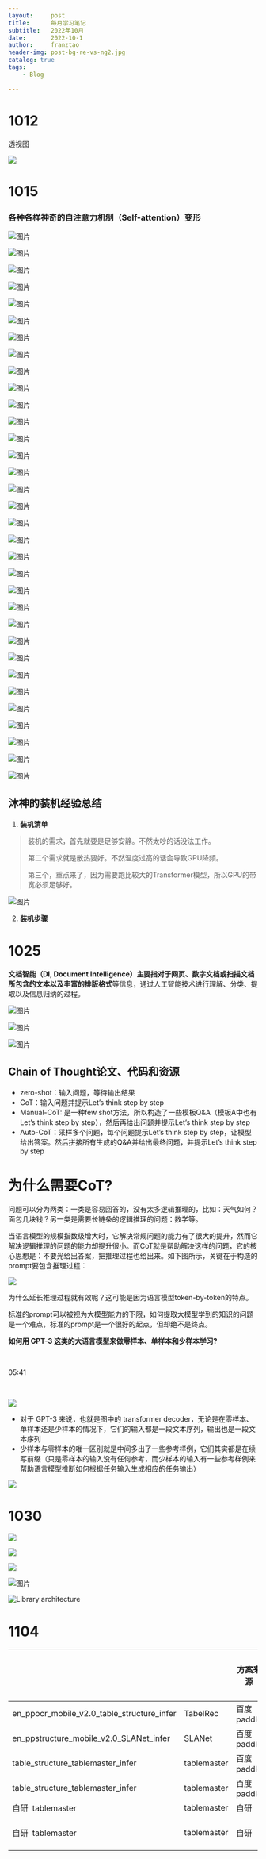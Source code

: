 ```yaml
---
layout:     post
title:      每月学习笔记
subtitle:   2022年10月
date:       2022-10-1
author:     franztao
header-img: post-bg-re-vs-ng2.jpg
catalog: true
tags:
    - Blog

---
```


# 1012

透视图

![](https://gimg2.baidu.com/image_search/src=http%3A%2F%2Fimg-blog.csdnimg.cn%2F20200818132045926.png%3Fx-oss-process%3Dimage%2Fwatermark%2Ctype_ZmFuZ3poZW5naGVpdGk%2Cshadow_10%2Ctext_aHR0cHM6Ly9ibG9nLmNzZG4ubmV0L1JvYmluX1Bp%2Csize_16%2Ccolor_FFFFFF%2Ct_70%23pic_center&refer=http%3A%2F%2Fimg-blog.csdnimg.cn&app=2002&size=f9999,10000&q=a80&n=0&g=0n&fmt=auto?sec=1668152618&t=995f6de24064e9704b641e3be587aa28)

# 1015

### 各种各样神奇的自注意力机制（Self-attention）变形

![图片](https://mmbiz.qpic.cn/mmbiz_png/Psho9dm7oDEn2AXdmRKcxza7HZnLZH8B9u1xh9nUSiaw6DE5mSGoC0PtavVlp55TVf24HPicABgTfeQ3d5S6OF3g/640?wx_fmt=png&wxfrom=5&wx_lazy=1&wx_co=1)

![图片](https://mmbiz.qpic.cn/mmbiz_png/Psho9dm7oDEn2AXdmRKcxza7HZnLZH8Be1m2TrZ5UTTvQDAtF5LbJ4ORXFKHXdKk65nXsZuBxSI7shroJCel0w/640?wx_fmt=png&wxfrom=5&wx_lazy=1&wx_co=1)

![图片](https://mmbiz.qpic.cn/mmbiz_png/Psho9dm7oDEn2AXdmRKcxza7HZnLZH8BgaPLl8ibcz3ON1yyIUl2U90Y5pFh2Cexp7TEhgeazadHwroecOMfe9Q/640?wx_fmt=png&wxfrom=5&wx_lazy=1&wx_co=1)

![图片](https://mmbiz.qpic.cn/mmbiz_png/Psho9dm7oDEn2AXdmRKcxza7HZnLZH8BgicgkAue1PMqEArlCoYV5LRMwdvyPqb9Oxvdr5pJJe07g2aKsX59VVg/640?wx_fmt=png&wxfrom=5&wx_lazy=1&wx_co=1)

![图片](https://mmbiz.qpic.cn/mmbiz_png/Psho9dm7oDEn2AXdmRKcxza7HZnLZH8BWtDduhHItx1V9TIAicicp4lA3rBlB1iamt8XWQkX4wNibwSy5PI4miaH0icA/640?wx_fmt=png&wxfrom=5&wx_lazy=1&wx_co=1)

![图片](https://mmbiz.qpic.cn/mmbiz_png/Psho9dm7oDEn2AXdmRKcxza7HZnLZH8B5AYqBLXXUMhTcDr4UOKia8xaOkgdN40PEdEo0RE3SWr36iaH4CibpCzjg/640?wx_fmt=png&wxfrom=5&wx_lazy=1&wx_co=1)

![图片](https://mmbiz.qpic.cn/mmbiz_png/Psho9dm7oDEn2AXdmRKcxza7HZnLZH8BgycAHiagoTH3Vf4d86MaXhBJfRN7nfyXTciaWrjBXjyyA8wKueic1TUGQ/640?wx_fmt=png&wxfrom=5&wx_lazy=1&wx_co=1)

![图片](https://mmbiz.qpic.cn/mmbiz_png/Psho9dm7oDEn2AXdmRKcxza7HZnLZH8BOiaxM4QNH73bdMP93Nic7vicCJfzqkEJ0ddZ3UHtdU2P2oDVfXib37EbmQ/640?wx_fmt=png&wxfrom=5&wx_lazy=1&wx_co=1)

![图片](https://mmbiz.qpic.cn/mmbiz_png/Psho9dm7oDEn2AXdmRKcxza7HZnLZH8BvK73iaW2icnmYFAAGmVTxjJ6LUQXSsVNxXGcdxKZJyeYpfibpvnHib9FQA/640?wx_fmt=png&wxfrom=5&wx_lazy=1&wx_co=1)

![图片](https://mmbiz.qpic.cn/mmbiz_png/Psho9dm7oDEn2AXdmRKcxza7HZnLZH8Bsia3BO90icIuZcZrPhOfcZWPU6vNV0iaSDFeH7Eics1fIgWQ3TgTsZ0PDg/640?wx_fmt=png&wxfrom=5&wx_lazy=1&wx_co=1)

![图片](https://mmbiz.qpic.cn/mmbiz_png/Psho9dm7oDEn2AXdmRKcxza7HZnLZH8BJAITSFd1d2CqeoRXLWTtuticfDTb4JC42BhwicD66KswLf4bKdSvzkMA/640?wx_fmt=png&wxfrom=5&wx_lazy=1&wx_co=1)

![图片](https://mmbiz.qpic.cn/mmbiz_png/Psho9dm7oDEn2AXdmRKcxza7HZnLZH8BYQdXZkOLm02GicBcyqxKqQoVNPz96Aibiag1icOqj7B1eMQmTcc9aQHyaA/640?wx_fmt=png&wxfrom=5&wx_lazy=1&wx_co=1)

![图片](https://mmbiz.qpic.cn/mmbiz_png/Psho9dm7oDEn2AXdmRKcxza7HZnLZH8Bt5bUB8ECo610GYbWsFUhMypeKGuOibfwYpVKwH1WPw5gVNBBJAmt6gw/640?wx_fmt=png&wxfrom=5&wx_lazy=1&wx_co=1)

![图片](https://mmbiz.qpic.cn/mmbiz_png/Psho9dm7oDEn2AXdmRKcxza7HZnLZH8BGH0YqB0VecTqHGV25No37o9AIyhADHzFBXia9OiaTKepvDoXXibOia8UCg/640?wx_fmt=png&wxfrom=5&wx_lazy=1&wx_co=1)

![图片](https://mmbiz.qpic.cn/mmbiz_png/Psho9dm7oDEn2AXdmRKcxza7HZnLZH8BoibXJ32wicPcg8eSbdQBF2coDVrOeciceCeeEIibbeSB3CsDXpTL95oWsw/640?wx_fmt=png&wxfrom=5&wx_lazy=1&wx_co=1)

![图片](https://mmbiz.qpic.cn/mmbiz_png/Psho9dm7oDEn2AXdmRKcxza7HZnLZH8BQB4QKUKdyIXAicMjcbibh9AMQicKegjcCVEibfiaicibJFIGqcCzq44iaWcnwg/640?wx_fmt=png&wxfrom=5&wx_lazy=1&wx_co=1)

![图片](https://mmbiz.qpic.cn/mmbiz_png/Psho9dm7oDEn2AXdmRKcxza7HZnLZH8B4Ghh7vicibjN0Kx7T89LBX7Iib6gn8zKOrOfIGs5iajrMkjibsTIAllNrxw/640?wx_fmt=png&wxfrom=5&wx_lazy=1&wx_co=1)

![图片](https://mmbiz.qpic.cn/mmbiz_png/Psho9dm7oDEn2AXdmRKcxza7HZnLZH8BdRXK2p8libkUKuam0alB9iaJKSnD7icVSgaLqwU7AGcibEWNvHhZFc2JYQ/640?wx_fmt=png&wxfrom=5&wx_lazy=1&wx_co=1)

![图片](https://mmbiz.qpic.cn/mmbiz_png/Psho9dm7oDEn2AXdmRKcxza7HZnLZH8Bw4bR0LCUibBNUUFzDfqS7CTVzqgH4UYyBsibIgLRSxzaJjXzeh0zGFkg/640?wx_fmt=png&wxfrom=5&wx_lazy=1&wx_co=1)

![图片](https://mmbiz.qpic.cn/mmbiz_png/Psho9dm7oDEn2AXdmRKcxza7HZnLZH8BulJiaFfAdkFVcvVGv28FDqKoc1TmFhnaHk1xr9xGMrCwHjZpPUGicf3Q/640?wx_fmt=png&wxfrom=5&wx_lazy=1&wx_co=1)

![图片](https://mmbiz.qpic.cn/mmbiz_png/Psho9dm7oDEn2AXdmRKcxza7HZnLZH8BXflHwn2KCbysUnof35QnnHpUCnBpcsFHEX1kxribKeW6OMmVa6RjxhQ/640?wx_fmt=png&wxfrom=5&wx_lazy=1&wx_co=1)

![图片](https://mmbiz.qpic.cn/mmbiz_png/Psho9dm7oDEn2AXdmRKcxza7HZnLZH8Bh6ARUicsyXl0Jqt9ZDLGFRmzxjU91Tb5Q8XHYZaeTQ2s4mFxbbZumcw/640?wx_fmt=png&wxfrom=5&wx_lazy=1&wx_co=1)

![图片](https://mmbiz.qpic.cn/mmbiz_png/Psho9dm7oDEn2AXdmRKcxza7HZnLZH8BORJGZqsFH5iatl1VPISh8YQoUxvdwJjcwkq20vyXNicNBhicGq3mN604Q/640?wx_fmt=png&wxfrom=5&wx_lazy=1&wx_co=1)

![图片](https://mmbiz.qpic.cn/mmbiz_png/Psho9dm7oDEn2AXdmRKcxza7HZnLZH8BP3RrkeIK88M2Mg5RBTvcp6HaC6mnMoBEo6EHqmgKZsRYyOswts0KwA/640?wx_fmt=png&wxfrom=5&wx_lazy=1&wx_co=1)

![图片](https://mmbiz.qpic.cn/mmbiz_png/Psho9dm7oDEn2AXdmRKcxza7HZnLZH8BQY54FG9tYjDn3smLWicLlgqGVJ56Z6rcoHzMo11By9nqGlx4WQuKh6Q/640?wx_fmt=png&wxfrom=5&wx_lazy=1&wx_co=1)

![图片](https://mmbiz.qpic.cn/mmbiz_png/Psho9dm7oDEn2AXdmRKcxza7HZnLZH8BB251PsQVRLk6fanhEL2HyvpyZe6sg2zSFuQWtt4k3tHDIpK8BJoA6Q/640?wx_fmt=png&wxfrom=5&wx_lazy=1&wx_co=1)

![图片](https://mmbiz.qpic.cn/mmbiz_png/Psho9dm7oDEn2AXdmRKcxza7HZnLZH8B99AWQfzzDoFceib06JS2d7PHlzTuYb2zyccsoQp5JA807wDeSTDhwjg/640?wx_fmt=png&wxfrom=5&wx_lazy=1&wx_co=1)

![图片](https://mmbiz.qpic.cn/mmbiz_png/Psho9dm7oDEn2AXdmRKcxza7HZnLZH8Bss4xPq3ZicliaWnHts8nomRjdgR8apEQdKzt2l3ViclO5b2y9KsPxnxmA/640?wx_fmt=png&wxfrom=5&wx_lazy=1&wx_co=1)

![图片](https://mmbiz.qpic.cn/mmbiz_png/Psho9dm7oDEn2AXdmRKcxza7HZnLZH8BEhThJkV5hvUQGTiaOQ5oxV3rPBZ6F6PHJPibdDfIuUDAXxG1Xj0Vx7uQ/640?wx_fmt=png&wxfrom=5&wx_lazy=1&wx_co=1)

![图片](https://mmbiz.qpic.cn/mmbiz_png/Psho9dm7oDEn2AXdmRKcxza7HZnLZH8BKTiaq1jgtuxYc1McZ1GAOQtuuGa9FwsQQpUEtO1by06EvgaBvRUuUKA/640?wx_fmt=png&wxfrom=5&wx_lazy=1&wx_co=1)

![图片](https://mmbiz.qpic.cn/mmbiz_png/Psho9dm7oDEn2AXdmRKcxza7HZnLZH8BsRz8EYoGt9pxJ67lr2d5HUp6az5BMHZkibR1bIxTQZ8rb59UToGVNtg/640?wx_fmt=png&wxfrom=5&wx_lazy=1&wx_co=1)

![图片](https://mmbiz.qpic.cn/mmbiz_png/Psho9dm7oDEn2AXdmRKcxza7HZnLZH8BnHtjImDQicibeeYc6m1z7l39PIWoYpJAiak7CVx2RgvZibicFFTMpibyn4sg/640?wx_fmt=png&wxfrom=5&wx_lazy=1&wx_co=1)

![图片](https://mmbiz.qpic.cn/mmbiz_png/Psho9dm7oDEn2AXdmRKcxza7HZnLZH8B5CxLY2Cumjtbq7ypVlj3TGmBmQQesLwhabnQHbmuggwrelSCia5zic6w/640?wx_fmt=png&wxfrom=5&wx_lazy=1&wx_co=1)

## 沐神的装机经验总结

1. **装机清单**

> 装机的需求，首先就要是足够安静。不然太吵的话没法工作。  
> 
> 第二个需求就是散热要好。不然温度过高的话会导致GPU降频。
> 
> 第三个，重点来了，因为需要跑比较大的Transformer模型，所以GPU的带宽必须足够好。

![图片](https://mmbiz.qpic.cn/mmbiz_png/UicQ7HgWiaUb2iaejSHjeLUnTlchYOHqIic5qWsK5BPZgexLas675EAvQ0DXYVCsmXUDluUj7LL39Gg7SXtTicdTCSw/640?wx_fmt=png&random=0.9003851732307413&wxfrom=5&wx_lazy=1&wx_co=1)

2. **装机步骤**

# 1025

**文档智能（DI, Document Intelligence）**主要指对于网页、数字文档或扫描文档所包含的**文本以及丰富的排版格式**等信息，通过人工智能技术进行理解、分类、提取以及信息归纳的过程。

 ![图片](https://mmbiz.qpic.cn/mmbiz_png/sKia1FKFiafgjoOjRsbiapiblewibOpYqEJ1pO7Muw7ic1sTj4iayxD5XkmPDhgWy51G6Gia2M2mm4oMsU6uR4DqcjjricA/640?wx_fmt=png&wxfrom=5&wx_lazy=1&wx_co=1)

![图片](https://mmbiz.qpic.cn/mmbiz_png/sKia1FKFiafgjDyKlqSGnoibX8WUxoIfiaYwMVY08WKS0yN2b8n0xwZibx0PpWgXaG37rRqmng1EicVZsaJcbJUutDAg/640?wx_fmt=png&wxfrom=5&wx_lazy=1&wx_co=1)

![图片](https://mmbiz.qpic.cn/mmbiz_png/sKia1FKFiafgjDyKlqSGnoibX8WUxoIfiaYwE0XgILia0lZLHrNjGDOpwh66ibhgWGAKN3IiarRhlU6yfxKw4bnr7d1AA/640?wx_fmt=png&wxfrom=5&wx_lazy=1&wx_co=1)

## Chain of Thought论文、代码和资源

- zero-shot：输入问题，等待输出结果
- CoT：输入问题并提示Let’s think step by step
- Manual-CoT: 是一种few shot方法，所以构造了一些模板Q&A（模板A中也有Let’s think step by step），然后再给出问题并提示Let’s think step by step
- Auto-CoT：采样多个问题，每个问题提示Let’s think step by step，让模型给出答案。然后拼接所有生成的Q&A并给出最终问题，并提示Let’s think step by step

# 为什么需要CoT?

问题可以分为两类：一类是容易回答的，没有太多逻辑推理的，比如：天气如何？面包几块钱？另一类是需要长链条的逻辑推理的问题：数学等。

当语言模型的规模指数级增大时，它解决常规问题的能力有了很大的提升，然而它解决逻辑推理的问题的能力却提升很小。而CoT就是帮助解决这样的问题，它的核心思想是：不要光给出答案，把推理过程也给出来。如下图所示，关键在于构造的prompt要包含推理过程：

![](https://i0.hdslb.com/bfs/note/eac4b6a666c6a5f0c922a916f053ac1cb06ac09b.png)

为什么延长推理过程就有效呢？这可能是因为语言模型token-by-token的特点。

标准的prompt可以被视为大模型能力的下限，如何提取大模型学到的知识的问题是一个难点，标准的prompt是一个很好的起点，但却绝不是终点。

**如何用 GPT-3 这类的大语言模型来做零样本、单样本和少样本学习?**

﻿

05:41

﻿

![](https://i0.hdslb.com/bfs/note/5c97101ebf5f629163900389c9e957e8176e651b.png)

- 对于 GPT-3 来说，也就是图中的 transformer decoder，无论是在零样本、单样本还是少样本的情况下，它们的输入都是一段文本序列，输出也是一段文本序列
- 少样本与零样本的唯一区别就是中间多出了一些参考样例，它们其实都是在续写前缀（只是零样本的输入没有任何参考，而少样本的输入有一些参考样例来帮助语言模型推断如何根据任务输入生成相应的任务输出）

![](https://raw.githubusercontent.com/franztao/blog_picture/main/marktext/2022-10-29-20-04-30-image.png)

# 1030

 ![](https://raw.githubusercontent.com/franztao/blog_picture/main/marktext/2022-10-30-23-32-47-image.png)

![](https://raw.githubusercontent.com/franztao/blog_picture/main/marktext/2022-10-30-23-30-31-image.png)

![](https://raw.githubusercontent.com/franztao/blog_picture/main/marktext/2022-10-30-23-32-28-image.png)

![图片](https://mmbiz.qpic.cn/mmbiz_png/dqVy90DEgE2iaib3Qszlpcb8wz8kSIryicdOFNmJicriaQCjCGwLRa00sjbltrHw8SagiaGd3ZQWKzB5tOmXUGDn3cXg/640?wx_fmt=png&wxfrom=5&wx_lazy=1&wx_co=1)

![Library architecture](https://spacy.io/architecture-415624fc7d149ec03f2736c4aa8b8f3c.svg)

# 1104

|                                            |             | 方案来源     | 机器             | 机器配置 | 单个请求时间   | 是否使用GPU | 显存    |
| ------------------------------------------ | ----------- | -------- | -------------- | ---- | -------- | ------- | ----- |
| en_ppocr_mobile_v2.0_table_structure_infer | TabelRec    | 百度paddle | 192.168.101.44 |      | 0.7s     | 是       | 860M  |
| en_ppstructure_mobile_v2.0_SLANet_infer    | SLANet      | 百度paddle | 192.168.101.44 |      | 0.7s     | 是       | 800M  |
| table_structure_tablemaster_infer          | tablemaster | 百度paddle | 192.168.101.44 |      | 3.6s     | 是       | 1300M |
| table_structure_tablemaster_infer          | tablemaster | 百度paddle | 192.168.101.44 |      | 288s     | 否       |       |
| 自研  tablemaster                            | tablemaster | 自研       | 192.168.101.44 |      | 5.5s     | 是       | 2300M |
| 自研  tablemaster                            | tablemaster | 自研       | 压测的测试机器        |      | 87s或者37s | 是       | 2500M |
